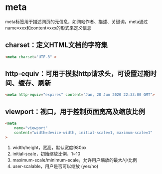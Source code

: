 # meta

meta标签用于描述网页的元信息，如网站作者、描述、关键词，meta通过name=xxx和content=xxx的形式来定义信息

## charset：定义HTML文档的字符集
```html
<meta charset="UTF-8" >
```

## http-equiv：可用于模拟http请求头，可设置过期时间、缓存、刷新
```html
<meta http-equiv="expires" content="Jan, 20 Jun 2020 22:33:00 GMT">
```

## viewport：视口，用于控制页面宽高及缩放比例
```html
<meta 
    name="viewport" 
    content="width=device-width, initial-scale=1, maximum-scale=1"
>
```
1. width/height，宽高，默认宽度980px
2. initial-scale，初始缩放比例，1~10
3. maximum-scale/minimum-scale，允许用户缩放的最大/小比例
4. user-scalable，用户是否可以缩放 (yes/no)
